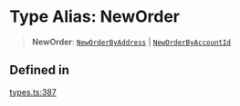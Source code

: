 # Type Alias: NewOrder

> **NewOrder**: [`NewOrderByAddress`](/docs/packages/SDK/interfaces/NewOrderByAddress.md) \| [`NewOrderByAccountId`](/docs/packages/SDK/interfaces/NewOrderByAccountId.md)

## Defined in

[types.ts:387](https://github.com/monerium/js-monorepo/blob/main/packages/sdk/src/types.ts#L387)

